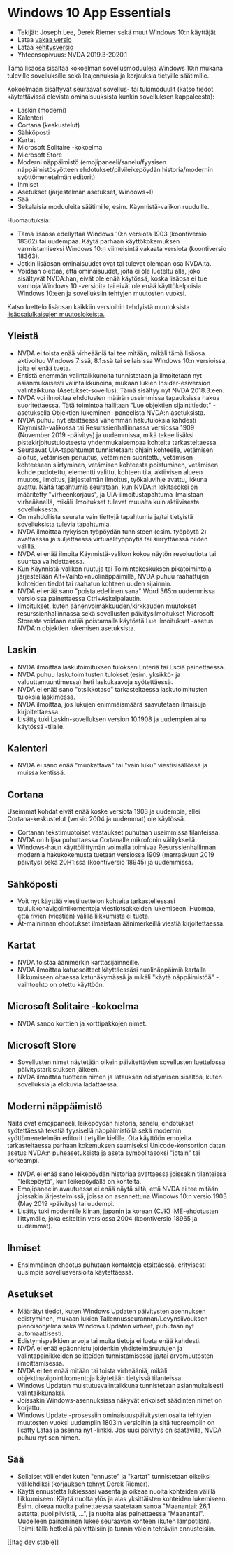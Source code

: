 # Windows 10 App Essentials #

* Tekijät: Joseph Lee, Derek Riemer sekä muut Windows 10:n käyttäjät
* Lataa [vakaa versio][1]
* Lataa [kehitysversio][2]
* Yhteensopivuus: NVDA 2019.3-2020.1

Tämä lisäosa sisältää kokoelman sovellusmoduuleja Windows 10:n mukana
tuleville sovelluksille sekä laajennuksia ja korjauksia tietyille
säätimille.

Kokoelmaan sisältyvät seuraavat sovellus- tai tukimoduulit (katso tiedot
käytettävissä olevista ominaisuuksista kunkin sovelluksen kappaleesta):

* Laskin (moderni)
* Kalenteri
* Cortana (keskustelut)
* Sähköposti
* Kartat
* Microsoft Solitaire -kokoelma
* Microsoft Store
* Moderni näppäimistö (emojipaneeli/sanelu/fyysisen näppäimistösyötteen
  ehdotukset/pilvileikepöydän historia/modernin syöttömenetelmän editorit)
* Ihmiset
* Asetukset (järjestelmän asetukset, Windows+I)
* Sää
* Sekalaisia moduuleita säätimille, esim. Käynnistä-valikon ruuduille.

Huomautuksia:

* Tämä lisäosa edellyttää Windows 10:n versiota 1903 (koontiversio 18362)
  tai uudempaa. Käytä parhaan käyttökokemuksen varmistamiseksi Windows 10:n
  viimeisintä vakaata versiota (koontiversio 18363).
* Jotkin lisäosan ominaisuudet ovat tai tulevat olemaan osa NVDA:ta.
* Voidaan olettaa, että ominaisuudet, joita ei ole lueteltu alla, joko
  sisältyvät NVDA:han, eivät ole enää käytössä, koska lisäosa ei tue vanhoja
  Windows 10 -versioita tai eivät ole enää käyttökelpoisia Windows 10:een ja
  sovelluksiin tehtyjen muutosten vuoksi.

Katso luettelo lisäosan kaikkiin versioihin tehdyistä muutoksista
[lisäosajulkaisujen muutoslokeista.][3]

## Yleistä

* NVDA ei toista enää virheääniä tai tee mitään, mikäli tämä lisäosa
  aktivoituu Windows 7:ssä, 8.1:ssä tai sellaisissa Windows 10:n versioissa,
  joita ei enää tueta.
* Entistä enemmän valintaikkunoita tunnistetaan ja ilmoitetaan nyt
  asianmukaisesti valintaikkunoina, mukaan lukien Insider-esiversion
  valintaikkuna (Asetukset-sovellus). Tämä sisältyy nyt NVDA 2018.3:een.
* NVDA voi ilmoittaa ehdotusten määrän useimmissa tapauksissa hakua
  suoritettaessa. Tätä toimintoa hallitaan "Lue objektien sijaintitiedot"
  -asetuksella Objektien lukeminen -paneelista NVDA:n asetuksista.
* NVDA puhuu nyt etsittäessä vähemmän hakutuloksia kahdesti
  Käynnistä-valikossa tai Resurssienhallinnassa versiossa 1909 (November
  2019 -päivitys) ja uudemmissa, mikä tekee lisäksi
  pistekirjoitustulosteesta yhdenmukaisempaa kohteita tarkasteltaessa.
* Seuraavat UIA-tapahtumat tunnistetaan: ohjain kohteelle, vetämisen
  aloitus, vetämisen peruutus, vetäminen suoritettu, vetämisen kohteeseen
  siirtyminen, vetämisen kohteesta poistuminen, vetämisen kohde pudotettu,
  elementti valittu, kohteen tila, aktiivisen alueen muutos, ilmoitus,
  järjestelmän ilmoitus, työkaluvihje avattu, ikkuna avattu. Näitä
  tapahtumia seurataan, kun NVDA:n lokitasoksi on määritetty
  "virheenkorjaus", ja UIA-ilmoitustapahtuma ilmaistaan virheäänellä, mikäli
  ilmoitukset tulevat muualta kuin aktiivisesta sovelluksesta.
* On mahdollista seurata vain tiettyjä tapahtumia ja/tai tietyistä
  sovelluksista tulevia tapahtumia.
* NVDA ilmoittaa nykyisen työpöydän tunnisteen (esim. työpöytä 2) avattaessa
  ja suljettaessa virtuaalityöpöytiä tai siirryttäessä niiden välillä.
* NVDA ei enää ilmoita Käynnistä-valikon kokoa  näytön resoluutiota tai
  suuntaa vaihdettaessa.
* Kun Käynnistä-valikon ruutuja tai Toimintokeskuksen pikatoimintoja
  järjestellään Alt+Vaihto+nuolinäppäimillä, NVDA puhuu raahattujen
  kohteiden tiedot tai raahatun kohteen uuden sijainnin.
* NVDA ei enää sano "poista edellinen sana" Word 365:n uudemmissa versioissa
  painettaessa Ctrl+Askelpalautin.
* Ilmoitukset, kuten äänenvoimakkuuden/kirkkauden muutokset
  resurssienhallinnassa sekä sovellusten päivitysilmoitukset Microsoft
  Storesta voidaan estää poistamalla käytöstä Lue ilmoitukset -asetus NVDA:n
  objektien lukemisen asetuksista.

## Laskin

* NVDA ilmoittaa laskutoimituksen tuloksen Enteriä tai Esciä painettaessa.
* NVDA puhuu laskutoimitusten tulokset (esim. yksikkö- ja
  valuuttamuuntimessa) heti laskukaavoja syötettäessä.
* NVDA ei enää sano "otsikkotaso" tarkasteltaessa laskutoimitusten tuloksia
  laskimessa.
* NVDA ilmoittaa, jos lukujen enimmäismäärä saavutetaan ilmaisuja
  kirjoitettaessa.
* Lisätty tuki Laskin-sovelluksen version 10.1908 ja uudempien aina käytössä
  -tilalle.

## Kalenteri

* NVDA ei sano enää "muokattava" tai "vain luku" viestisisällössä ja muissa
  kentissä.

## Cortana

Useimmat kohdat eivät enää koske versiota 1903 ja uudempia, ellei
Cortana-keskustelut (versio 2004 ja uudemmat) ole käytössä.

* Cortanan tekstimuotoiset vastaukset puhutaan useimmissa tilanteissa.
* NVDA on hiljaa puhuttaessa Cortanalle mikrofonin välityksellä.
* Windows-haun käyttöliittymän voimalla toimivaa Resurssienhallinnan
  modernia hakukokemusta tuetaan versiossa 1909 (marraskuun 2019 päivitys)
  sekä 20H1:ssä (koontiversio 18945) ja uudemmissa.

## Sähköposti

* Voit nyt käyttää viestiluettelon kohteita tarkastellessasi
  taulukkonavigointikomentoja viestiotsakkeiden lukemiseen. Huomaa, että
  rivien (viestien) välillä liikkumista ei tueta.
* Ät-maininnan ehdotukset ilmaistaan äänimerkeillä viestiä kirjoitettaessa.

## Kartat

* NVDA toistaa äänimerkin karttasijainneille.
* NVDA ilmoittaa katuosoitteet käyttäessäsi nuolinäppäimiä kartalla
  liikkumiseen oltaessa katunäkymässä ja mikäli "käytä näppäimistöä"
  -vaihtoehto on otettu käyttöön.

## Microsoft Solitaire -kokoelma

* NVDA sanoo korttien ja korttipakkojen nimet.

## Microsoft Store

* Sovellusten nimet näytetään oikein päivitettävien sovellusten luettelossa
  päivitystarkistuksen jälkeen.
* NVDA ilmoittaa tuotteen nimen ja latauksen edistymisen sisältöä, kuten
  sovelluksia ja elokuvia ladattaessa.

## Moderni näppäimistö

Näitä ovat emojipaneeli, leikepöydän historia, sanelu, ehdotukset
syötettäessä tekstiä fyysisellä näppäimistöllä sekä modernin
syöttömenetelmän editorit tietyille kielille. Ota käyttöön emojeita
tarkasteltaessa parhaan kokemuksen saamiseksi Unicode-konsortion datan
asetus NVDA:n puheasetuksista ja aseta symbolitasoksi "jotain" tai
korkeampi.

* NVDA ei enää sano leikepöydän historiaa avattaessa joissakin tilanteissa
  "leikepöytä", kun leikepöydällä on kohteita.
* Emojipaneelin avautuessa ei enää näytä siltä, että NVDA  ei tee mitään
  joissakin järjestelmissä, joissa on asennettuna Windows 10:n versio 1903
  (May 2019 -päivitys) tai uudempi.
* Lisätty tuki modernille kiinan, japanin ja korean (CJK) IME-ehdotusten
  liittymälle, joka esiteltiin versiossa 2004 (koontiversio 18965 ja
  uudemmat).

## Ihmiset

* Ensimmäinen ehdotus puhutaan kontakteja etsittäessä, erityisesti uusimpia
  sovellusversioita käytettäessä.

## Asetukset

* Määrätyt tiedot, kuten Windows Updaten päivitysten asennuksen edistyminen,
  mukaan lukien Tallennusseurannan/Levynsiivouksen pienoisohjelma sekä
  Windows Updaten virheet, puhutaan nyt automaattisesti.
* Edistymispalkkien arvoja tai muita tietoja ei lueta enää kahdesti.
* NVDA ei enää epäonnistu joidenkin yhdistelmäruutujen ja
  valintapainikkeiden selitteiden tunnistamisessa ja/tai arvomuutosten
  ilmoittamisessa.
* NVDA ei tee enää mitään tai toista virheääniä, mikäli
  objektinavigointikomentoja käytetään tietyissä tilanteissa.
* Windows Updaten muistutusvalintaikkuna tunnistetaan asianmukaisesti
  valintaikkunaksi.
* Joissakin Windows-asennuksissa näkyvät erikoiset säädinten nimet on
  korjattu.
* Windows Update -prosessiin ominaisuuspäivitysten osalta tehtyjen muutosten
  vuoksi uudempiin 1803:n versioihin ja sitä tuoreempiin  on lisätty Lataa
  ja asenna nyt -linkki. Jos uusi päivitys on saatavilla, NVDA puhuu nyt sen
  nimen.

## Sää

* Sellaiset välilehdet kuten "ennuste" ja "kartat" tunnistetaan oikeiksi
  välilehdiksi (korjauksen tehnyt Derek Riemer).
* Käytä ennustetta lukiessasi vasenta ja oikeaa nuolta kohteiden välillä
  liikkumiseen. Käytä nuolta ylös ja alas yksittäisten kohteiden
  lukemiseen. Esim.  oikeaa nuolta painettaessa saatetaan sanoa "Maanantai:
  26,1 astetta, puolipilvistä, ...", ja nuolta alas painettaessa
  "Maanantai". Uudelleen painaminen lukee seuraavan kohteen (kuten
  lämpötilan). Toimii tällä hetkellä päivittäisiin ja tunnin välein
  tehtäviin ennusteisiin.

[[!tag dev stable]]

[1]: https://addons.nvda-project.org/files/get.php?file=w10

[2]: https://addons.nvda-project.org/files/get.php?file=w10-dev

[3]: https://github.com/josephsl/wintenapps/wiki/w10changelog
